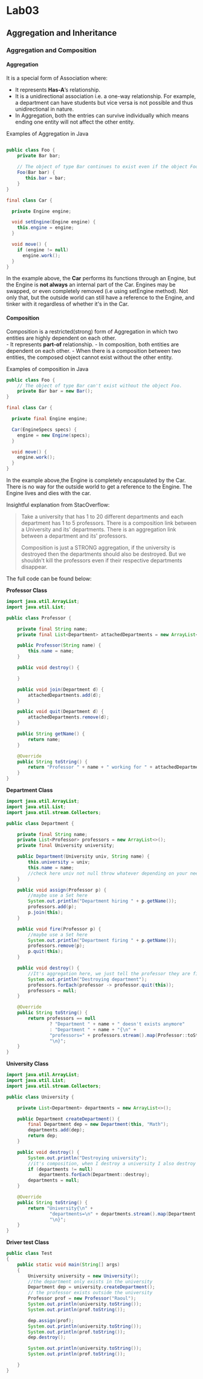 # Lab03

## Aggregation and Inheritance

### Aggregation and Composition

#### Aggregation

It is a special form of Association where:
   - It represents **Has-A**’s relationship.
   - It is a unidirectional association i.e. a one-way relationship. For example, a department can have students but vice versa is not possible and thus unidirectional in nature.
   - In Aggregation, both the entries can survive individually which means ending one entity will not affect the other entity.

Examples of Aggregation in Java 
```Java

public class Foo { 
    private Bar bar;
 
    // The object of type Bar continues to exist even if the object Foo doesn't exist.
    Foo(Bar bar) {
       this.bar = bar; 
    }
}
```

```Java
final class Car {

  private Engine engine;

  void setEngine(Engine engine) {
    this.engine = engine;
  }

  void move() {
    if (engine != null)
      engine.work();
  }
}
```
In the example above, the **Car** performs its functions through an Engine, but the Engine is **not always** an internal part of the Car. Engines may be swapped, or even completely removed (i.e using setEngine method). Not only that, but the outside world can still have a reference to the Engine, and tinker with it regardless of whether it's in the Car. 


#### Composition
Composition is a restricted(strong) form of Aggregation in which two entities are highly dependent on each other.  
    - It represents **part-of** relationship.
    - In composition, both entities are dependent on each other.
    - When there is a composition between two entities, the composed object cannot exist without the other entity.

Examples of composition in Java
```Java
public class Foo {
    // The object of type Bar can't exist without the object Foo.
    private Bar bar = new Bar();
}
```

```Java
final class Car {

  private final Engine engine;

  Car(EngineSpecs specs) {
    engine = new Engine(specs);
  }

  void move() {
    engine.work();
  }
}
```
In the example above,the Engine is completely encapsulated by the Car. There is no way for the outside world to get a reference to the Engine. The Engine lives and dies with the car.

Insightful explanation from StacOverflow:
> Take a university that has 1 to 20 different departments and each department has 1 to 5 professors. There is a composition link between a University and its' departments. There is an aggregation
>  link between a department and its' professors.
>
> Composition is just a STRONG aggregation, if the university is destroyed then the departments should also be destroyed. But we shouldn't kill the professors even if their respective departments
>  disappear.
> 
The full code can be found below:

**Professor Class**
```Java
import java.util.ArrayList;
import java.util.List;

public class Professor {

    private final String name;
    private final List<Department> attachedDepartments = new ArrayList<>();

    public Professor(String name) {
        this.name = name;
    }

    public void destroy() {

    }

    public void join(Department d) {
        attachedDepartments.add(d);
    }

    public void quit(Department d) {
        attachedDepartments.remove(d);
    }

    public String getName() {
        return name;
    }

    @Override
    public String toString() {
        return "Professor " + name + " working for " + attachedDepartments.size() + " department(s)\n";
    }
}
```

**Department Class**
```Java
import java.util.ArrayList;
import java.util.List;
import java.util.stream.Collectors;

public class Department {

    private final String name;
    private List<Professor> professors = new ArrayList<>();
    private final University university;

    public Department(University univ, String name) {
        this.university = univ;
        this.name = name;
        //check here univ not null throw whatever depending on your needs
    }

    public void assign(Professor p) {
        //maybe use a Set here
        System.out.println("Department hiring " + p.getName());
        professors.add(p);
        p.join(this);
    }

    public void fire(Professor p) {
        //maybe use a Set here
        System.out.println("Department firing " + p.getName());
        professors.remove(p);
        p.quit(this);
    }

    public void destroy() {
        //It's aggregation here, we just tell the professor they are fired but they can still keep living
        System.out.println("Destroying department");
        professors.forEach(professor -> professor.quit(this));
        professors = null;
    }

    @Override
    public String toString() {
        return professors == null
                ? "Department " + name + " doesn't exists anymore"
                : "Department " + name + "{\n" +
                "professors=" + professors.stream().map(Professor::toString).collect(Collectors.joining("\n")) +
                "\n}";
    }
}
```

**University Class**
```Java
import java.util.ArrayList;
import java.util.List;
import java.util.stream.Collectors;

public class University {

    private List<Department> departments = new ArrayList<>();

    public Department createDepartment() {
        final Department dep = new Department(this, "Math");
        departments.add(dep);
        return dep;
    }

    public void destroy() {
        System.out.println("Destroying university");
        //it's composition, when I destroy a university I also destroy the departments. they cant live outside my university instance
        if (departments != null)
            departments.forEach(Department::destroy);
        departments = null;
    }

    @Override
    public String toString() {
        return "University{\n" +
                "departments=\n" + departments.stream().map(Department::toString).collect(Collectors.joining("\n")) +
                "\n}";
    }
}
```
**Driver test Class**
```Java
public class Test
{
    public static void main(String[] args)
    {
        University university = new University();
        //the department only exists in the university
        Department dep = university.createDepartment();
        // the professor exists outside the university
        Professor prof = new Professor("Raoul");
        System.out.println(university.toString());
        System.out.println(prof.toString());

        dep.assign(prof);
        System.out.println(university.toString());
        System.out.println(prof.toString());
        dep.destroy();

        System.out.println(university.toString());
        System.out.println(prof.toString());

    }
}
```

































